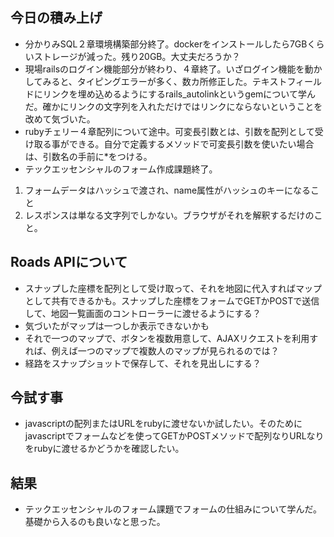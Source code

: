 ## 今日の積み上げ
- 分かりみSQL２章環境構築部分終了。dockerをインストールしたら7GBくらいストレージが減った。残り20GB。大丈夫だろうか？
- 現場railsのログイン機能部分が終わり、４章終了。いざログイン機能を動かしてみると、タイピングエラーが多く、数カ所修正した。テキストフィールドにリンクを埋め込めるようにするrails_autolinkというgemについて学んだ。確かにリンクの文字列を入れただけではリンクにならないということを改めて気づいた。
- rubyチェリー４章配列について途中。可変長引数とは、引数を配列として受け取る事ができる。自分で定義するメソッドで可変長引数を使いたい場合は、引数名の手前に*をつける。
- テックエッセンシャルのフォーム作成課題終了。
1. フォームデータはハッシュで渡され、name属性がハッシュのキーになること
2. レスポンスは単なる文字列でしかない。ブラウザがそれを解釈するだけのこと。

## Roads APIについて
- スナップした座標を配列として受け取って、それを地図に代入すればマップとして共有できるかも。スナップした座標をフォームでGETかPOSTで送信して、地図一覧画面のコントローラーに渡せるようにする？
- 気づいたがマップは一つしか表示できないかも
- それで一つのマップで、ボタンを複数用意して、AJAXリクエストを利用すれば、例えば一つのマップで複数人のマップが見られるのでは？
- 経路をスナップショットで保存して、それを見出しにする？


## 今試す事
- javascriptの配列またはURLをrubyに渡せないか試したい。そのためにjavascriptでフォームなどを使ってGETかPOSTメソッドで配列なりURLなりをrubyに渡せるかどうかを確認したい。

## 結果
- テックエッセンシャルのフォーム課題でフォームの仕組みについて学んだ。基礎から入るのも良いなと思った。
